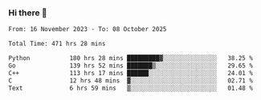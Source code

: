 ### Hi there 👋

<!--
**floyiac/floyiac** is a ✨ _special_ ✨ repository because its `README.md` (this file) appears on your GitHub profile.

Here are some ideas to get you started:

- 🔭 I’m currently working on ...
- 🌱 I’m currently learning ...
- 👯 I’m looking to collaborate on ...
- 🤔 I’m looking for help with ...
- 💬 Ask me about ...
- 📫 How to reach me: ...
- 😄 Pronouns: ...
- ⚡ Fun fact: ...
-->

<!--START_SECTION:waka-->

```txt
From: 16 November 2023 - To: 08 October 2025

Total Time: 471 hrs 28 mins

Python           180 hrs 28 mins █████████▓░░░░░░░░░░░░░░░   38.25 %
Go               139 hrs 52 mins ███████▒░░░░░░░░░░░░░░░░░   29.65 %
C++              113 hrs 17 mins ██████░░░░░░░░░░░░░░░░░░░   24.01 %
C                12 hrs 48 mins  ▓░░░░░░░░░░░░░░░░░░░░░░░░   02.71 %
Text             6 hrs 59 mins   ▒░░░░░░░░░░░░░░░░░░░░░░░░   01.48 %
```

<!--END_SECTION:waka-->
